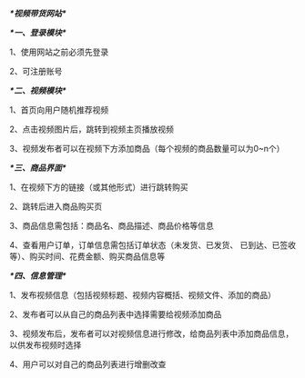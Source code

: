 ***\*视频带货网站\**** 

***\*一、登录模块\**** 

1、使用网站之前必须先登录 

2、可注册账号

***\*二、视频模块\**** 

1、首页向用户随机推荐视频 

2、点击视频图片后，跳转到视频主页播放视频 

3、视频发布者可以在视频下方添加商品（每个视频的商品数量可以为0~n个） 

***\*三、商品界面\**** 

1、在视频下方的链接（或其他形式）进行跳转购买 

2、跳转后进入商品购买页 

3、商品信息需包括：商品名、商品描述、商品价格等信息 

4、查看用户订单，订单信息需包括订单状态（未发货、已发货、 已到达、已签收等）、购买时间、花费金额、购买商品信息等 

***\*四、信息管理\**** 

1、发布视频信息（包括视频标题、视频内容概括、视频文件、添加的商品） 

2、发布者可以从自己的商品列表中选择需要给视频添加商品 

3、视频发布后，发布者可以对视频信息进行修改，给商品列表中添加商品信息，以供发布视频时选择 

4、用户可以对自己的商品列表进行增删改查

 